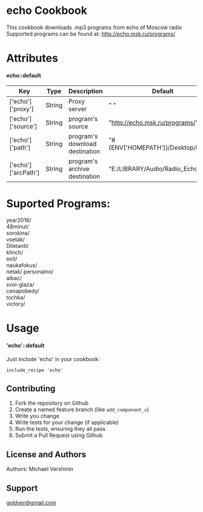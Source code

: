 echo Cookbook
==================

This cookbook downloads .mp3 programs from echo of Moscow radio <br>
Supported programs can be found at: http://echo.msk.ru/programs/ <br>

Attributes
==================
#### echo::default

| Key | Type | Description | Default |
| --- | ---- | ----------- | ------- |
| ['echo']['proxy'] | String | Proxy server | " " |
| ['echo']['source'] | String | program's source | "http://echo.msk.ru/programs/" |
| ['echo']['path'] | String | program's download destination | "#{ENV['HOMEPATH']}/Desktop/Radio/" |
| ['echo']['arcPath'] | String | program's archive destination | "E:/LIBRARY/Audio/Radio_Echo/" |

Suported Programs:
==================

year2016/ <br>
48minut/ <br>
sorokina/ <br>
vsetak/ <br>
Diletanti/ <br>
klinch/ <br>
exit/ <br>
naukafokus/ <br>
netak/
personalno/ <br>
albac/ <br>
svoi-glaza/ <br>
cenapobedy/ <br>
tochka/ <br>
victory/ <br>

Usage
==================
#### 'echo'::default

Just include 'echo' in your cookbook:

    include_recipe 'echo'

Contributing
------------
1. Fork the repository on Github
2. Create a named feature branch (like `add_component_x`)
3. Write you change
4. Write tests for your change (if applicable)
5. Run the tests, ensuring they all pass
6. Submit a Pull Request using Github

License and Authors
-------------------
Authors: Michael Vershinin

Support
-------------------
goldver@gmail.com